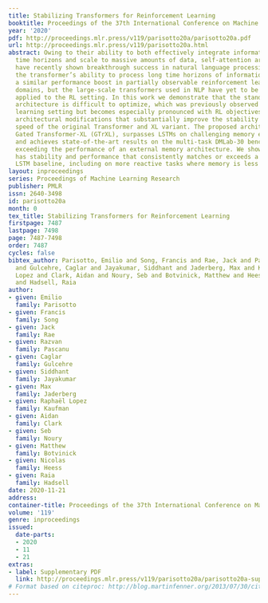 ```yaml
---
title: Stabilizing Transformers for Reinforcement Learning
booktitle: Proceedings of the 37th International Conference on Machine Learning
year: '2020'
pdf: http://proceedings.mlr.press/v119/parisotto20a/parisotto20a.pdf
url: http://proceedings.mlr.press/v119/parisotto20a.html
abstract: Owing to their ability to both effectively integrate information over long
  time horizons and scale to massive amounts of data, self-attention architectures
  have recently shown breakthrough success in natural language processing (NLP). Harnessing
  the transformer’s ability to process long time horizons of information could provide
  a similar performance boost in partially observable reinforcement learning (RL)
  domains, but the large-scale transformers used in NLP have yet to be successfully
  applied to the RL setting. In this work we demonstrate that the standard transformer
  architecture is difficult to optimize, which was previously observed in the supervised
  learning setting but becomes especially pronounced with RL objectives. We propose
  architectural modifications that substantially improve the stability and learning
  speed of the original Transformer and XL variant. The proposed architecture, the
  Gated Transformer-XL (GTrXL), surpasses LSTMs on challenging memory environments
  and achieves state-of-the-art results on the multi-task DMLab-30 benchmark suite,
  exceeding the performance of an external memory architecture. We show that the GTrXL
  has stability and performance that consistently matches or exceeds a competitive
  LSTM baseline, including on more reactive tasks where memory is less critical.
layout: inproceedings
series: Proceedings of Machine Learning Research
publisher: PMLR
issn: 2640-3498
id: parisotto20a
month: 0
tex_title: Stabilizing Transformers for Reinforcement Learning
firstpage: 7487
lastpage: 7498
page: 7487-7498
order: 7487
cycles: false
bibtex_author: Parisotto, Emilio and Song, Francis and Rae, Jack and Pascanu, Razvan
  and Gulcehre, Caglar and Jayakumar, Siddhant and Jaderberg, Max and Kaufman, Rapha{\"e}l
  Lopez and Clark, Aidan and Noury, Seb and Botvinick, Matthew and Heess, Nicolas
  and Hadsell, Raia
author:
- given: Emilio
  family: Parisotto
- given: Francis
  family: Song
- given: Jack
  family: Rae
- given: Razvan
  family: Pascanu
- given: Caglar
  family: Gulcehre
- given: Siddhant
  family: Jayakumar
- given: Max
  family: Jaderberg
- given: Raphaël Lopez
  family: Kaufman
- given: Aidan
  family: Clark
- given: Seb
  family: Noury
- given: Matthew
  family: Botvinick
- given: Nicolas
  family: Heess
- given: Raia
  family: Hadsell
date: 2020-11-21
address: 
container-title: Proceedings of the 37th International Conference on Machine Learning
volume: '119'
genre: inproceedings
issued:
  date-parts:
  - 2020
  - 11
  - 21
extras:
- label: Supplementary PDF
  link: http://proceedings.mlr.press/v119/parisotto20a/parisotto20a-supp.pdf
# Format based on citeproc: http://blog.martinfenner.org/2013/07/30/citeproc-yaml-for-bibliographies/
---
```

